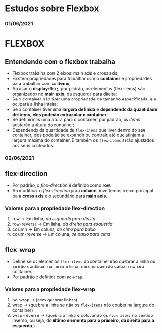 # Estudos sobre Flexbox

### 01/06/2021

# FLEXBOX

## Entendendo com o flexbox trabalha

- Flexbox trabalha com 2 eixos: main axis e cross axis;
- Existem propriedades para trabalhar com o **container** e propriedades para trabalhar com os **items**;
- Ao usar o **display:flex;**, por padrão, os elementos (flex-items) são organizados no **main axis**, da esquerda para direita;
- Se o container não tiver uma propriedade de tamanho especificada, ele ocupará a linha inteira;
- Se o container tiver uma **largura definida** e **dependendo da quantidade de items**, **eles poderão extrapolar o container**;
- Se definirmos uma altura para o container, por padrão, os *items* adotarão a altura do container;
- Dependendo da quantidade de `flex-items` que tiver dentro do seu container, eles poderão se expandir ou contrair, até que atinjam a largura máxima do container. E também os `flex-items` serão ajustados aos seus conteúdos.


### 02/06/2021

## flex-direction

- Por padrão, o *flex-direction* é definido como **row**.
- Ao modificar o *flex-direction* para **column**, invertemos o eixo principal para **cross axis** e o secundário para **main axis**.

### Valores para a propriedade flex-direction
1. row           -> Em linha, *da esquerda para direita*
2. row-reverse   -> Em linha, *da direita para esquerda*
3. column        -> Em coluna, *de cima para baixo*
4. colum-reverse -> Em coluna, *de baixo para cima*


## flex-wrap

- Define se os elementos `flex-items` do container irão quebrar a linha ou se irão continuar na mesma linha, mesmo que não caibam no seu container.
- Por padrão é definida com `no-wrap`.

### Valores para a propriedade flex-wrap
1. no-wrap      -> (sem quebrar linhas)
2. wrap         -> (quebra a linha se não os `flex-items` não couber na largura do container)
3. wrap-reverse -> (quebra a linha e colocando os `flex-items` no sentido inverso, ou seja, do **último elemento para o primeiro, da direita para a esquerda**.)